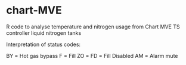 # chart-MVE
R code to analyse temperature and nitrogen usage from Chart MVE TS controller liquid nitrogen tanks

Interpretation of status codes:

BY = Hot gas bypass
F = Fill
ZO = 
FD = Fill Disabled
AM = Alarm mute
